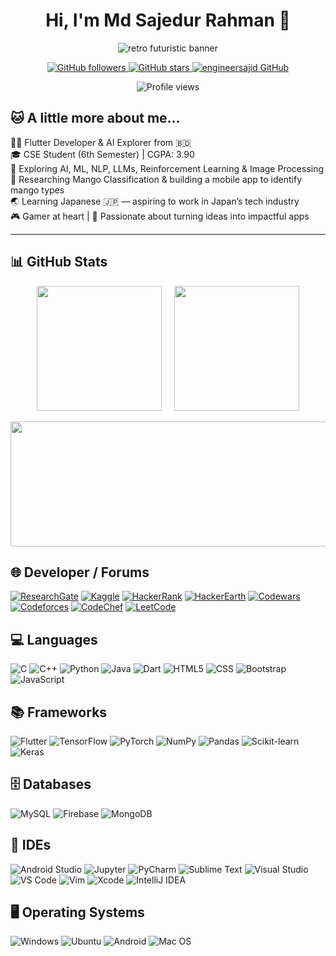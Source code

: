 <h1 align="center">Hi, I'm Md Sajedur Rahman 👋</h1>

<p align="center">
  <img src="https://i.imgur.com/VpnsZg5.gif" alt="retro futuristic banner" />
</p>

<p align="center">
  <a href="https://github.com/engineersajid">
    <img src="https://img.shields.io/github/followers/engineersajid?label=Followers&style=social" alt="GitHub followers" />
  </a>
  <a href="https://github.com/engineersajid">
    <img src="https://img.shields.io/github/stars/engineersajid?label=Stars&style=social" alt="GitHub stars" />
  </a>
  <a href="https://github.com/engineersajid">
    <img src="https://img.shields.io/badge/GitHub-engineersajid-blue?style=flat&logo=github" alt="engineersajid GitHub" />
  </a>
</p>


<p align="center">
  <img src="https://komarev.com/ghpvc/?username=engineersajid&label=Profile%20views&color=brightgreen" alt="Profile views" />
</p>

## 🐱 A little more about me...

👨‍💻 Flutter Developer & AI Explorer from 🇧🇩  
🎓 CSE Student (6th Semester) | CGPA: 3.90  
🧠 Exploring AI, ML, NLP, LLMs, Reinforcement Learning & Image Processing  
🥭 Researching Mango Classification & building a mobile app to identify mango types  
🌏 Learning Japanese 🇯🇵 — aspiring to work in Japan’s tech industry  
🎮 Gamer at heart | 🚀 Passionate about turning ideas into impactful apps 

---

## 📊 GitHub Stats

<p align="center">
  <img src="https://github-readme-stats.vercel.app/api?username=engineersajid&show_icons=true&theme=dark&count_private=true&hide_rank=false&card_width=300" height="200px" />
  &nbsp;&nbsp;&nbsp;
  <img src="https://github-readme-stats.vercel.app/api/top-langs/?username=engineersajid&layout=compact&theme=dark&card_width=300" height="200px" />
</p>

<p align="center">
  <img src="https://github-readme-streak-stats.herokuapp.com/?user=engineersajid&theme=dark&hide_border=false&date_format=M%20j%5B%2C%20Y%5D" width="820px" height="200px" />
</p>




## 🌐 Developer / Forums

[![ResearchGate](https://img.shields.io/badge/ResearchGate-00CCBB?style=for-the-badge&logo=ResearchGate&logoColor=white)](https://www.researchgate.net)
[![Kaggle](https://img.shields.io/badge/Kaggle-20BEFF?style=for-the-badge&logo=Kaggle&logoColor=white)](https://www.kaggle.com)
[![HackerRank](https://img.shields.io/badge/HackerRank-2EC866?style=for-the-badge&logo=HackerRank&logoColor=white)](https://www.hackerrank.com)
[![HackerEarth](https://img.shields.io/badge/HackerEarth-323754?style=for-the-badge&logo=HackerEarth&logoColor=white)](https://www.hackerearth.com)
[![Codewars](https://img.shields.io/badge/Codewars-B1361E?style=for-the-badge&logo=Codewars&logoColor=white)](https://www.codewars.com)
[![Codeforces](https://img.shields.io/badge/Codeforces-1F8ACB?style=for-the-badge)](https://codeforces.com)
[![CodeChef](https://img.shields.io/badge/CodeChef-5B4638?style=for-the-badge&logo=Codechef&logoColor=white)](https://www.codechef.com)
[![LeetCode](https://img.shields.io/badge/LeetCode-000000?style=for-the-badge&logo=LeetCode&logoColor=white)](https://leetcode.com)



## 💻 Languages

![C](https://img.shields.io/badge/C-00599C?style=for-the-badge&logo=c&logoColor=white)
![C++](https://img.shields.io/badge/C++-00599C?style=for-the-badge&logo=cplusplus&logoColor=white)
![Python](https://img.shields.io/badge/Python-3776AB?style=for-the-badge&logo=python&logoColor=white)
![Java](https://img.shields.io/badge/Java-ED8B00?style=for-the-badge&logo=java&logoColor=white)
![Dart](https://img.shields.io/badge/Dart-0175C2?style=for-the-badge&logo=dart&logoColor=white)
![HTML5](https://img.shields.io/badge/HTML5-E34F26?style=for-the-badge&logo=html5&logoColor=white)
![CSS](https://img.shields.io/badge/CSS3-1572B6?style=for-the-badge&logo=css3&logoColor=white)
![Bootstrap](https://img.shields.io/badge/Bootstrap-563D7C?style=for-the-badge&logo=bootstrap&logoColor=white)
![JavaScript](https://img.shields.io/badge/JavaScript-F7DF1E?style=for-the-badge&logo=javascript&logoColor=black)


## 📚 Frameworks

![Flutter](https://img.shields.io/badge/Flutter-02569B?style=for-the-badge&logo=flutter&logoColor=white)
![TensorFlow](https://img.shields.io/badge/TensorFlow-FF6F00?style=for-the-badge&logo=TensorFlow&logoColor=white)
![PyTorch](https://img.shields.io/badge/PyTorch-EE4C2C?style=for-the-badge&logo=PyTorch&logoColor=white)
![NumPy](https://img.shields.io/badge/NumPy-013243?style=for-the-badge&logo=numpy&logoColor=white)
![Pandas](https://img.shields.io/badge/Pandas-150458?style=for-the-badge&logo=pandas&logoColor=white)
![Scikit-learn](https://img.shields.io/badge/Scikit--learn-F7931E?style=for-the-badge&logo=scikit-learn&logoColor=white)
![Keras](https://img.shields.io/badge/Keras-D00000?style=for-the-badge&logo=keras&logoColor=white)



## 🗄️ Databases

![MySQL](https://img.shields.io/badge/MySQL-4479A1?style=for-the-badge&logo=mysql&logoColor=white)
![Firebase](https://img.shields.io/badge/Firebase-FFCA28?style=for-the-badge&logo=firebase&logoColor=black)
![MongoDB](https://img.shields.io/badge/MongoDB-4EA94B?style=for-the-badge&logo=mongodb&logoColor=white)



## 🧠 IDEs

![Android Studio](https://img.shields.io/badge/Android%20Studio-3DDC84?style=for-the-badge&logo=android-studio&logoColor=white)
![Jupyter](https://img.shields.io/badge/Jupyter-F37626?style=for-the-badge&logo=jupyter&logoColor=white)
![PyCharm](https://img.shields.io/badge/PyCharm-000000?style=for-the-badge&logo=pycharm&logoColor=white)
![Sublime Text](https://img.shields.io/badge/Sublime_Text-FF9800?style=for-the-badge&logo=sublime-text&logoColor=white)
![Visual Studio](https://img.shields.io/badge/Visual_Studio-5C2D91?style=for-the-badge&logo=visual-studio&logoColor=white)
![VS Code](https://img.shields.io/badge/VS_Code-007ACC?style=for-the-badge&logo=visual-studio-code&logoColor=white)
![Vim](https://img.shields.io/badge/VIM-019733?style=for-the-badge&logo=vim&logoColor=white)
![Xcode](https://img.shields.io/badge/Xcode-1575F9?style=for-the-badge&logo=xcode&logoColor=white)
![IntelliJ IDEA](https://img.shields.io/badge/IntelliJ_IDEA-000000?style=for-the-badge&logo=intellijidea&logoColor=white)



## 🖥️ Operating Systems

![Windows](https://img.shields.io/badge/Windows-0078D6?style=for-the-badge&logo=windows&logoColor=white)
![Ubuntu](https://img.shields.io/badge/Ubuntu-E95420?style=for-the-badge&logo=ubuntu&logoColor=white)
![Android](https://img.shields.io/badge/Android-3DDC84?style=for-the-badge&logo=android&logoColor=white)
![Mac OS](https://img.shields.io/badge/Mac_OS-000000?style=for-the-badge&logo=apple&logoColor=white)
